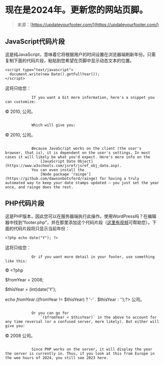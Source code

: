 <!--yml

分类：未分类

日期：2024年5月27日14:26:22

-->

# 现在是2024年。更新您的网站页脚。

> 来源：[https://updateyourfooter.com/](https://updateyourfooter.com/)

## JavaScript代码片段

这是纯JavaScript，意味着它将根据用户的时间设置在浏览器端刷新年份。只需复制下面的代码片段，粘贴到您希望在页脚中显示动态文本的位置。

```
<script type="text/javascript">
  document.write(new Date().getFullYear());
</script>
```

这将只给您：

```
            If you want a bit more information, here's a snippet you can customize:

```

&copy; 2010<script>new Date().getFullYear()>2010&&document.write("-"+new Date().getFullYear());</script>, 公司。

```

            Which will give you:

```

© 2010, 公司。

```

            Because JavaScript works on the client (the user's browser, that is), it is dependent on the user's settings. In most cases it will likely be what you'd expect. Here's more info on the
                [JavaScript Date Object](https://www.w3schools.com/jsref/jsref_obj_date.asp).
            You can even install the
                [Node package 'rainge'](https://github.com/dawsonbotsford/rainge) for having a truly automated way to keep your date stamps updated – you just set the year once, and rainge does the rest.

```

## PHP代码片段

这是PHP版本，因此您可以在服务器端执行此操作。使用WordPress吗？在编辑器中找到“footer.php”，并在那里添加这个代码片段（[这里有视频](https://www.youtube.com/results?search_query=edit+wordpress+footer)可帮助您）。下面的代码片段将只显示当前年份：

```
<?php echo date("Y"); ?>
```

这将只给您：

```
            Or if you want more detail in your footer, use something like this:

```

&copy; <?php

$fromYear = 2008;

$thisYear = (int)date('Y');

echo $fromYear . (($fromYear != $thisYear) ? '-' . $thisYear : '');?> 公司。

```

            Or you can go for
                `($fromYear < $thisYear)` in the above to account for any time reversal (or a confused server, more likely). But either will give you:

```

© 2008 公司。

```

            Since PHP works on the server, it will display the year the server is currently in. Thus, if you look at this from Europe in the wee hours of 2024, you still see 2023 here.

```
